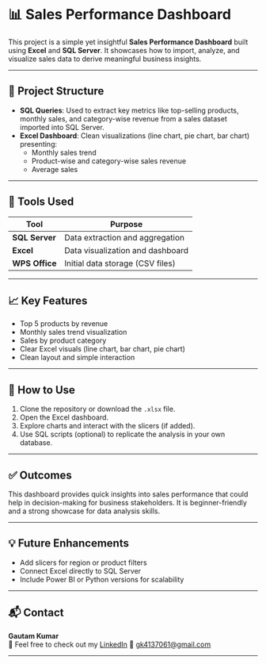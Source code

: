 # 📊 Sales Performance Dashboard

This project is a simple yet insightful **Sales Performance Dashboard** built using **Excel** and **SQL Server**. It showcases how to import, analyze, and visualize sales data to derive meaningful business insights.

---

## 📁 Project Structure

- **SQL Queries**: Used to extract key metrics like top-selling products, monthly sales, and category-wise revenue from a sales dataset imported into SQL Server.
- **Excel Dashboard**: Clean visualizations (line chart, pie chart, bar chart) presenting:
  - Monthly sales trend
  - Product-wise and category-wise sales revenue
  - Average sales

---

## 🔧 Tools Used

| Tool           | Purpose                         |
|----------------|----------------------------------|
| **SQL Server** | Data extraction and aggregation  |
| **Excel**      | Data visualization and dashboard |
| **WPS Office** | Initial data storage (CSV files) |

---

## 📈 Key Features

- Top 5 products by revenue
- Monthly sales trend visualization
- Sales by product category
- Clear Excel visuals (line chart, bar chart, pie chart)
- Clean layout and simple interaction

---

## 📂 How to Use

1. Clone the repository or download the `.xlsx` file.
2. Open the Excel dashboard.
3. Explore charts and interact with the slicers (if added).
4. Use SQL scripts (optional) to replicate the analysis in your own database.

---

## ✅ Outcomes

This dashboard provides quick insights into sales performance that could help in decision-making for business stakeholders. It is beginner-friendly and a strong showcase for data analysis skills.

---

## 💡 Future Enhancements

- Add slicers for region or product filters
- Connect Excel directly to SQL Server
- Include Power BI or Python versions for scalability

---

## 📬 Contact

**Gautam Kumar**  
📍  Feel free to check out my [LinkedIn](https://www.linkedin.com/in/gautam-kumar-2935bb178/) 
📧 gk4137061@gmail.com  


---


